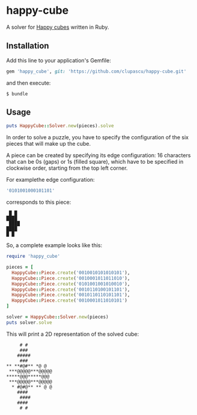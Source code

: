 # happy-cube

A solver for [Happy cubes](http://www.happycube.com/) written in Ruby.

## Installation

Add this line to your application's Gemfile:

```ruby
gem 'happy_cube', git: 'https://github.com/clupascu/happy-cube.git'
```

and then execute:

    $ bundle

## Usage

```ruby
puts HappyCube::Solver.new(pieces).solve
```

In order to solve a puzzle, you have to specify the configuration of the six pieces that will make up the cube.

A piece can be created by specifying its edge configuration: 16 characters that can be 0s (gaps) or 1s (filled square), which have to be specified in clockwise order, starting from the top left corner.

For examplethe edge configuration:

```ruby
'0101001000101101'
```

corresponds to this piece:

```
 █ █
████
 ████
████
█ █
```

So, a complete example looks like this:

```ruby
require 'happy_cube'

pieces = [
  HappyCube::Piece.create('0010010101010101'),
  HappyCube::Piece.create('0010001011011010'),
  HappyCube::Piece.create('0101001001010010'),
  HappyCube::Piece.create('0010110100101101'),
  HappyCube::Piece.create('0010110110101101'),
  HappyCube::Piece.create('0010001011010101')
]

solver = HappyCube::Solver.new(pieces)
puts solver.solve
```

This will print a 2D representation of the solved cube: 

```
     # #
     ###
    #####
     ###
** **#@#** *@ @
 ***@@@@@***@@@@@
*****@@@*****@@@
 ***@@@@@***@@@@@
  * #@#@** ** @ @
    ####
     ####
    ####
     # #
```

